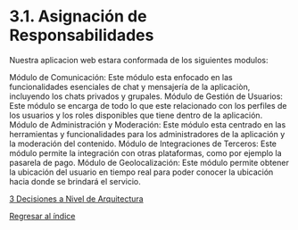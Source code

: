 # 3.1. Asignación de Responsabilidades

Nuestra aplicacion web estara conformada de los siguientes modulos:

Módulo de Comunicación: Este módulo esta enfocado en las funcionalidades esenciales de chat y mensajería de la aplicaciòn, incluyendo los chats privados y grupales.
Módulo de Gestión de Usuarios: Este módulo se encarga de todo lo que este relacionado con los perfiles de los usuarios y los roles disponibles que tiene dentro de la aplicación.
Módulo de Administración y Moderación: Este módulo esta centrado en las herramientas y funcionalidades para los administradores de la aplicación y la moderación del contenido.
Módulo de Integraciones de Terceros: Este módulo permite la integración con otras plataformas, como por ejemplo la pasarela de pago.
Módulo de Geolocalización: Este módulo permite obtener la ubicación del usuario en tiempo real para poder conocer la ubicación hacia donde se brindará el servicio.

[3 Decisiones a Nivel de Arquitectura](../3.md)

[Regresar al índice](../../README.md)
